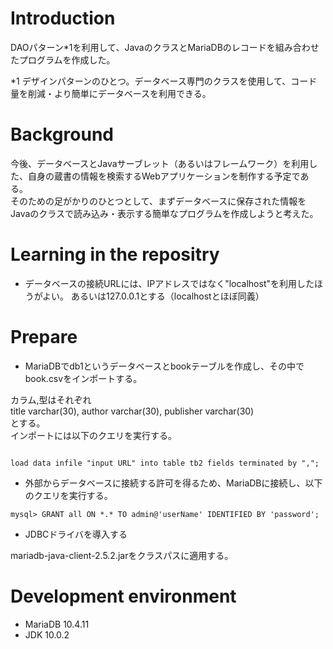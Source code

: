 # Introduction

DAOパターン\*1を利用して、JavaのクラスとMariaDBのレコードを組み合わせたプログラムを作成した。

\*1 デザインパターンのひとつ。データベース専門のクラスを使用して、コード量を削減・より簡単にデータベースを利用できる。

# Background

今後、データベースとJavaサーブレット（あるいはフレームワーク）を利用した、自身の蔵書の情報を検索するWebアプリケーションを制作する予定である。<br>
そのための足がかりのひとつとして、まずデータベースに保存された情報をJavaのクラスで読み込み・表示する簡単なプログラムを作成しようと考えた。


# Learning in the repositry

- データベースの接続URLには、IPアドレスではなく"localhost"を利用したほうがよい。
あるいは127.0.0.1とする（localhostとほぼ同義）



# Prepare

- MariaDBでdb1というデータベースとbookテーブルを作成し、その中でbook.csvをインポートする。

カラム,型はそれぞれ<br>
title varchar(30), author varchar(30), publisher varchar(30)<br>
とする。<br>
インポートには以下のクエリを実行する。

```

load data infile "input URL" into table tb2 fields terminated by ",";
```

- 外部からデータベースに接続する許可を得るため、MariaDBに接続し、以下のクエリを実行する。

```
mysql> GRANT all ON *.* TO admin@'userName' IDENTIFIED BY 'password';     
```

- JDBCドライバを導入する

mariadb-java-client-2.5.2.jarをクラスパスに適用する。




# Development environment

- MariaDB 10.4.11
- JDK 10.0.2
